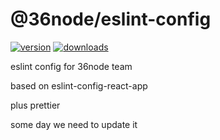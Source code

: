 # @36node/eslint-config

[![version][0]][1] [![downloads][2]][3]

eslint config for 36node team

based on eslint-config-react-app

plus prettier

some day we need to update it

[0]: https://img.shields.io/npm/v/@36node/eslint-config.svg?style=flat
[1]: https://npmjs.org/package/@36node/eslint-config
[2]: https://img.shields.io/npm/dm/@36node/eslint-config.svg?style=flat
[3]: https://npmjs.org/package/@36node/eslint-config

